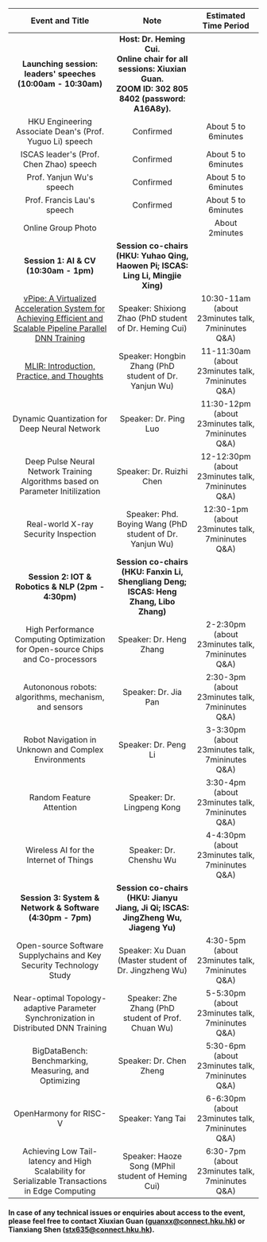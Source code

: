 
| Event and Title | Note | Estimated Time Period |
| :---: | :---: | :---: |
| <b>Launching session: leaders' speeches (10:00am - 10:30am) </b> | <b>Host: Dr. Heming Cui.  <br> Online chair for all sessions: Xiuxian Guan.  <br>  ZOOM ID: 302 805 8402 (password: A16A8y).</b> |  |
| HKU Engineering Associate Dean's (Prof. Yuguo Li) speech | Confirmed | About 5 to 6minutes |
| ISCAS leader's (Prof. Chen Zhao) speech | Confirmed | About 5 to 6minutes |
| Prof. Yanjun Wu's speech | Confirmed | About 5 to 6minutes |
| Prof. Francis Lau's speech | Confirmed | About 5 to 6minutes |
| Online Group Photo |  | About 2minutes |
| <b>Session 1: AI & CV (10:30am - 1pm)</b> | <b> Session co-chairs (HKU: Yuhao Qing, Haowen Pi; ISCAS: Ling Li, Mingjie Xing) </b> |  |
| [vPipe: A Virtualized Acceleration System for Achieving Efficient and Scalable Pipeline Parallel DNN Training](iscas2021/1-Shixiong%20Zhao.pptx) | Speaker: Shixiong Zhao (PhD student of Dr. Heming Cui) | 10:30-11am (about 23minutes talk, 7mininutes Q&A) |
| [MLIR: Introduction, Practice, and Thoughts](iscas2021/2-Hongbin-Zhang-MLIR.pdf) | Speaker: Hongbin Zhang (PhD student of Dr. Yanjun Wu) | 11-11:30am (about 23minutes talk, 7mininutes Q&A) |
| Dynamic Quantization for Deep Neural Network | Speaker: Dr. Ping Luo | 11:30-12pm (about 23minutes talk, 7mininutes Q&A) |
| Deep Pulse Neural Network Training Algorithms based on Parameter Initilization | Speaker: Dr. Ruizhi Chen | 12-12:30pm (about 23minutes talk, 7mininutes Q&A) |
| Real-world X-ray Security Inspection | Speaker: Phd. Boying Wang (PhD student of Dr. Yanjun Wu) | 12:30-1pm (about 23minutes talk, 7mininutes Q&A) |
| <b> Session 2: IOT & Robotics & NLP (2pm - 4:30pm)</b> | <b>Session co-chairs (HKU: Fanxin Li, Shengliang Deng; ISCAS: Heng Zhang, Libo Zhang)</b> |  |
| High Performance Computing Optimization for Open-source Chips and Co-processors | Speaker: Dr. Heng Zhang | 2-2:30pm (about 23minutes talk, 7mininutes Q&A) |
| Autononous robots: algorithms, mechanism, and sensors | Speaker: Dr. Jia Pan | 2:30-3pm (about 23minutes talk, 7mininutes Q&A) |
| Robot Navigation in Unknown and Complex Environments | Speaker: Dr. Peng Li | 3-3:30pm (about 23minutes talk, 7mininutes Q&A) |
| Random Feature Attention | Speaker: Dr. Lingpeng Kong | 3:30-4pm (about 23minutes talk, 7mininutes Q&A) |
| Wireless AI for the Internet of Things | Speaker: Dr. Chenshu Wu | 4-4:30pm (about 23minutes talk, 7mininutes Q&A) |
| <b>Session 3: System & Network & Software (4:30pm - 7pm)</b> | <b>Session co-chairs (HKU: Jianyu Jiang, Ji Qi; ISCAS: JingZheng Wu, Jiageng Yu)</b> |  |
| Open-source Software Supplychains and Key Security Technology Study | Speaker: Xu Duan (Master student of Dr. Jingzheng Wu) | 4:30-5pm (about 23minutes talk, 7mininutes Q&A) |
| Near-optimal Topology-adaptive Parameter Synchronization in Distributed DNN Training | Speaker: Zhe Zhang (PhD student of Prof. Chuan Wu) | 5-5:30pm (about 23minutes talk, 7mininutes Q&A) |
| BigDataBench: Benchmarking, Measuring, and Optimizing | Speaker: Dr. Chen Zheng | 5:30-6pm (about 23minutes talk, 7mininutes Q&A) |
| OpenHarmony for RISC-V | Speaker: Yang Tai | 6-6:30pm (about 23minutes talk, 7mininutes Q&A) |
| Achieving Low Tail-latency and High Scalability for Serializable Transactions in Edge Computing | Speaker: Haoze Song (MPhil student of Heming Cui) | 6:30-7pm (about 23minutes talk, 7mininutes Q&A) |


#### In case of any technical issues or enquiries about access to the event, please feel free to contact **Xiuxian Guan (<guanxx@connect.hku.hk>)** or **Tianxiang Shen (<stx635@connect.hku.hk>)**.

